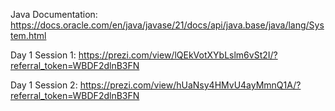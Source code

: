 Java Documentation: https://docs.oracle.com/en/java/javase/21/docs/api/java.base/java/lang/System.html

Day 1 Session 1: https://prezi.com/view/lQEkVotXYbLslm6vSt2I/?referral_token=WBDF2dlnB3FN

Day 1 Session 2: https://prezi.com/view/hUaNsy4HMvU4ayMmnQ1A/?referral_token=WBDF2dlnB3FN